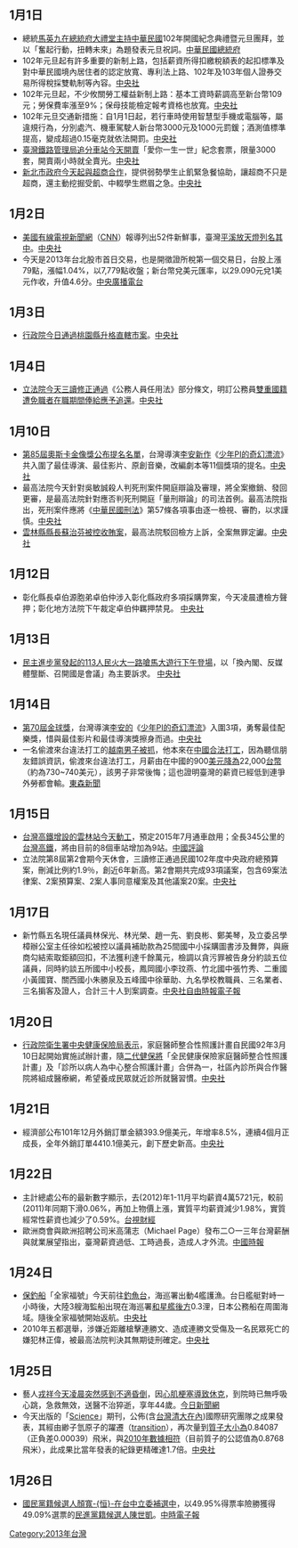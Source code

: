 <noinclude></noinclude>

## 1月1日

  - 總統[馬英九在總統府大禮堂主持中華民國](../Page/馬英九.md "wikilink")102年開國紀念典禮暨元旦團拜，並以「奮起行動，扭轉未來」為題發表元旦祝詞。[中華民國總統府](http://www.president.gov.tw/Default.aspx?tabid=1103&rmid=2780&itemid=28943)
  - 102年元旦起有許多重要的新制上路，包括薪資所得扣繳稅額表的起扣標準及對中華民國境內居住者的認定放寬、專利法上路、102年及103年個人證券交易所得稅採雙軌制等內容。[中央社](http://www.cna.com.tw/Topic/NewsTopic/379-1.aspx)
  - 102年元旦起，不少攸關勞工權益新制上路：基本工資時薪調高至新台幣109元；勞保費率漲至9%；保母技能檢定報考資格也放寬。[中央社](http://www.cna.com.tw/News/aSOC/201212310066-1.aspx)
  - 102年元旦交通新措施：自1月1日起，若行車時使用智慧型手機或電腦等，屬違規行為，分別處汽、機車駕駛人新台幣3000元及1000元罰鍰；酒測值標準提高，變成超過0.15毫克就依法開罰。[中央社](http://www.cna.com.tw/News/FirstNews/201212260027-1.aspx)
  - [臺灣鐵路管理局](https://zh.wikipedia.org/wiki/臺灣鐵路管理局 "wikilink")[追分車站今天開賣](https://zh.wikipedia.org/wiki/追分車站 "wikilink")「愛你一生一世」紀念套票，限量3000套，開賣兩小時就全賣光。[中央社](https://web.archive.org/web/20130103202905/http://www.cna.com.tw/News/aLOC/201301010221-1.aspx)
  - [新北市政府今天起與超商合作](../Page/新北市政府.md "wikilink")，提供弱勢學生止飢緊急餐協助，讓超商不只是超商，還主動挖掘受飢、中輟學生燃眉之急。[中央社](https://web.archive.org/web/20130103203915/http://www.cna.com.tw/News/aSOC/201301010226-1.aspx)

## 1月2日

  - [美國有線電視新聞網](https://zh.wikipedia.org/wiki/美國有線電視新聞網 "wikilink")（[CNN](https://zh.wikipedia.org/wiki/CNN "wikilink")）報導列出52件新鮮事，臺灣[平溪放天燈列名其中](../Page/平溪天燈節.md "wikilink")。[中央社](https://web.archive.org/web/20130105033043/http://www.cna.com.tw/News/aOPL/201301020263-1.aspx)
  - 今天是2013年台北股市首日交易，也是開徵證所稅第一個交易日，台股上漲79點，漲幅1.04%，以7,779點收盤；新台幣兌美元匯率，以29.090元兌1美元作收，升值4.6分。[中央廣播電台](https://archive.is/20130419001752/http://news.rti.org.tw/index_newsContent.aspx?nid=398386)

## 1月3日

  - [行政院今日通過](../Page/行政院.md "wikilink")[桃園縣升格直轄市案](https://zh.wikipedia.org/wiki/桃園市 "wikilink")。[中央社](http://www.cna.com.tw/News/FirstNews/201301030022-1.aspx)

## 1月4日

  - [立法院今天三讀修正通過](../Page/立法院.md "wikilink")《公務人員任用法》部分條文，明訂公務員[雙重國籍遭免職者在職期間俸給應予追還](https://zh.wikipedia.org/wiki/雙重國籍 "wikilink")。[中央社](http://www.cna.com.tw/News/FirstNews/201301040028-1.aspx)

## 1月10日

  - [第85屆奧斯卡金像獎公布提名名單](https://zh.wikipedia.org/wiki/第85屆奧斯卡金像獎 "wikilink")，台灣導演[李安新作](../Page/李安.md "wikilink")《[少年PI的奇幻漂流](https://zh.wikipedia.org/wiki/少年PI的奇幻漂流_\(电影\) "wikilink")》共入圍了最佳導演、最佳影片、原創音樂，改編劇本等11個獎項的提名。[中央社](http://www.cna.com.tw/News/FirstNews/201301100028-1.aspx)
  - 最高法院今天針對吳敏誠殺人判死刑案件開庭辯論及審理，將全案撤銷、發回更審，是最高法院針對應否判死刑開庭「量刑辯論」的司法首例。最高法院指出，死刑案件應將《[中華民國刑法](../Page/中華民國刑法.md "wikilink")》第57條各項事由逐一檢視、審酌，以求謹慎。[中央社](https://web.archive.org/web/20130113050320/http://www.cna.com.tw/Topic/Popular/3470-1.aspx)
  - [雲林縣縣長](https://zh.wikipedia.org/wiki/雲林縣縣長 "wikilink")[蘇治芬被控收賄案](../Page/蘇治芬.md "wikilink")，最高法院駁回檢方上訴，全案無罪定讞。[中央社](https://web.archive.org/web/20160305195634/http://www.cna.com.tw/News/aSOC/201301100384-1.aspx)

## 1月12日

  - 彰化縣長卓伯源胞弟卓伯仲涉入彰化縣政府多項採購弊案，今天凌晨遭檢方聲押；彰化地方法院下午裁定卓伯仲羈押禁見。
    [中央社](http://www.cna.com.tw/News/FirstNews/201301120037-1.aspx)

## 1月13日

  - [民主進步黨發起的](../Page/民主進步黨.md "wikilink")[113人民火大一路嗆馬大遊行下午登場](https://zh.wikipedia.org/wiki/113人民火大一路嗆馬大遊行 "wikilink")，以「換內閣、反媒體壟斷、召開國是會議」為主要訴求。
    [中央社](https://web.archive.org/web/20130115105648/http://www.cna.com.tw/Topic/Popular/3476-1.aspx)

## 1月14日

  - [第70屆](../Page/第70屆金球獎.md "wikilink")[金球獎](../Page/金球獎.md "wikilink")，台灣導演[李安的](../Page/李安.md "wikilink")《[少年PI的奇幻漂流](https://zh.wikipedia.org/wiki/少年PI的奇幻漂流_\(电影\) "wikilink")》入圍3項，勇奪最佳配樂獎，惜與最佳影片和最佳導演獎擦身而過。[中央社](http://www.cna.com.tw/News/FirstNews/201301140013-1.aspx)
  - 一名偷渡來台違法打工的[越南男子被抓](https://zh.wikipedia.org/wiki/越南 "wikilink")，他本來在[中國合法打工](../Page/中國.md "wikilink")，因為聽信朋友錯誤資訊，偷渡來台違法打工，月薪由在中國的900[美元降為](../Page/美元.md "wikilink")22,000[台幣](https://zh.wikipedia.org/wiki/台幣 "wikilink")（約為730\~740美元），該男子非常後悔；這也證明臺灣的薪資已經低到連爭外勞都會輸。[東森新聞](http://www.ettoday.net/news/20130116/153184.htm?from=fb_et_news)

## 1月15日

  - [台灣高鐵增設的](../Page/台灣高鐵.md "wikilink")[雲林站今天動工](https://zh.wikipedia.org/wiki/雲林車站 "wikilink")，預定2015年7月通車啟用；全長345公里的[台灣高鐵](../Page/台灣高鐵.md "wikilink")，將由目前的8個車站增加為9站。[中國評論](http://www.chinareviewnews.com/doc/1024/0/3/0/102403008.html?coluid=153&kindid=0&docid=102403008&mdate=0115163215)
  - 立法院第8屆第2會期今天休會，三讀修正通過民國102年度中央政府總預算案，刪減比例約1.9％，創近6年新高。第2會期共完成93項議案，包含69案法律案、2案預算案、2案人事同意權案及其他議案20案。[中央社](https://web.archive.org/web/20130119102616/http://www.cna.com.tw/Topic/Popular/3480-1.aspx)

## 1月17日

  - 新竹縣五名現任議員林保光、林光榮、趙一先、劉良彬、鄭美琴，及立委呂學樟辦公室主任徐如松被控以議員補助款為25間國中小採購圖書涉及舞弊，與廠商勾結索取鉅額回扣，不法獲利達千餘萬元，檢調以貪污罪被告身分約談五位議員，同時約談五所國中小校長，鳳岡國小李玟燕、竹北國中張竹秀、二重國小黃國寶、關西國小朱勝泉及五峰國中徐華助、九名學校教職員、三名業者、三名掮客及證人，合計三十人到案調查。[中央社](https://web.archive.org/web/20130119090335/http://www.cna.com.tw/Topic/Popular/3489-1.aspx)[自由時報電子報](https://web.archive.org/web/20130119165349/http://www.libertytimes.com.tw/2013/new/jan/18/today-t3.htm)

## 1月20日

  - [行政院衛生署中央健康保險局表示](https://zh.wikipedia.org/wiki/行政院衛生署中央健康保險局 "wikilink")，家庭醫師整合性照護計畫自民國92年3月10日起開始實施試辦計畫，隨[二代健保將](https://zh.wikipedia.org/wiki/二代健保 "wikilink")「全民健康保險家庭醫師整合性照護計畫」及「診所以病人為中心整合照護計畫」合併為一，社區內診所與合作醫院將組成醫療網，希望養成民眾就近診所就醫習慣。[中央社](http://www.cna.com.tw/Topic/NewsTopic/396-1.aspx)

## 1月21日

  - 經濟部公布101年12月外銷訂單金額393.9億美元，年增率8.5%，連續4個月正成長，全年外銷訂單4410.1億美元，創下歷史新高。[中央社](https://web.archive.org/web/20130123002724/http://www.cna.com.tw/Topic/Popular/3495-1.aspx)

## 1月22日

  - 主計總處公布的最新數字顯示，去(2012)年1-11月平均薪資4萬5721元，較前(2011)年同期下滑0.06%，再加上物價上漲，實質平均薪資減少1.98%，實質經常性薪資也減少了0.59%。[台視財經](http://www.ttv.com.tw/102/01/1020122/012013221727E56305866B9948969F68444681025F74DF55.htm)
  - 歐洲商會與歐洲招聘公司米高蒲志（Michael
    Page）發布二○一三年台灣薪酬與就業展望指出，臺灣薪資過低、工時過長，造成人才外流。[中國時報](https://web.archive.org/web/20130126102216/http://news.chinatimes.com/focus/11050105/112013012300089.html)

## 1月24日

  - [保釣船](../Page/保釣運動.md "wikilink")「全家福號」今天前往[釣魚台](https://zh.wikipedia.org/wiki/釣魚台 "wikilink")，海巡署出動4艦護漁。台日艦艇對峙一小時後，大陸3艘海監船出現在海巡署[和星艦後方](https://zh.wikipedia.org/wiki/和星艦 "wikilink")0.3浬，日本公務船在周圍海域。隨後全家福號開始返航。[中央社](https://web.archive.org/web/20130126015450/http://www.cna.com.tw/Topic/Popular/3499-1.aspx)
  - 2010年五都選舉，涉嫌近距離槍擊連勝文、造成連勝文受傷及一名民眾死亡的嫌犯林正偉，被最高法院判決其無期徒刑確定。[中央社](http://www.cna.com.tw/News/FirstNews/201301240039-1.aspx)

## 1月25日

  - 藝人[戎祥今天凌晨突然感到不適昏倒](../Page/戎祥.md "wikilink")，因[心肌梗塞導致](https://zh.wikipedia.org/wiki/心肌梗塞 "wikilink")[休克](../Page/休克.md "wikilink")，到院時已無呼吸心跳，急救無效，送醫不治猝逝，享年44歲。[今日新聞網](http://www.nownews.com/2013/01/25/91-2896504.htm)
  - 今天出版的「[Science](https://zh.wikipedia.org/wiki/Science "wikilink")」期刊，公佈(含[台灣](https://zh.wikipedia.org/wiki/台灣 "wikilink")[清大在內](https://zh.wikipedia.org/wiki/清大 "wikilink"))國際研究團隊之成果發表，其經由緲子氫原子的躍遷（[transition](https://zh.wikipedia.org/wiki/transition "wikilink")），再次量到[質子大小為](../Page/質子.md "wikilink")0.84087（正負差0.00039）飛米，與[2010年數據相符](https://zh.wikipedia.org/wiki/2010年 "wikilink")（目前質子的公認值為0.8768飛米），此成果比當年發表的紀錄更精確達1.7倍。[中央社](https://web.archive.org/web/20160304124614/http://www.cna.com.tw/News/aIT/201303060246-1.aspx)

## 1月26日

  - [國民黨籍候選人](https://zh.wikipedia.org/wiki/國民黨 "wikilink")[顏寬-{恒}-在](https://zh.wikipedia.org/wiki/顏寬恒 "wikilink")[台中立委補選中](../Page/2013年臺中市第二選舉區立法委員缺額補選.md "wikilink")，以49.95%得票率險勝獲得49.09%選票的[民進黨籍候選人](https://zh.wikipedia.org/wiki/民進黨 "wikilink")[陳世凱](https://zh.wikipedia.org/wiki/陳世凱 "wikilink")。[中時電子報](https://web.archive.org/web/20130128091529/http://news.chinatimes.com/focus/501012711/132013012600907.html)

[Category:2013年台灣](https://zh.wikipedia.org/wiki/Category:2013年台灣 "wikilink")
